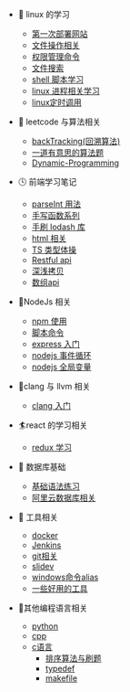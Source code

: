 - 🍡 linux 的学习
  - [第一次部署网站](linux/记第一次阿里云部署静态网站踩坑之旅.md)
  - [文件操作相关](linux/file.md)
  - [权限管理命令](linux/权限相关.md)
  - [文件搜索](linux/fileSearch.md)
  - [shell 脚本学习](linux/shell脚本学习.md)
  - [linux 进程相关学习](linux/控制运行相关.md)
  - [linux定时调用](linux/定时调用.md)
- 🍦 leetcode 与算法相关
  - [backTracking(回溯算法)](leetcode与算法相关/backTracking.md)
  - [一道有意思的算法题](leetcode与算法相关/一道有意思的算法题.md)
  - [Dynamic-Programming](leetcode与算法相关/Dynamic-Programming.md)
- 🕓 前端学习笔记
  - [parseInt 用法](前端学习笔记/parseInt用法.md)
  - [手写函数系列](前端学习笔记/手写函数系列.md)
  - [手刷 lodash 库](前端学习笔记/刷lodash库.md)
  - [html 相关](前端学习笔记/html与css相关.md)
  - [TS 类型体操](前端学习笔记/TypeScript类型体操做题.md)
  - [Restful api](前端学习笔记/restful-api.md)
  - [深浅拷贝](前端学习笔记/深浅拷贝的复习.md)
  - [数组api](前端学习笔记/数组的api实现.md)
- 🍊NodeJs 相关

  - [npm 使用](NodeJS相关/npm使用.md)
  - [脚本命令](NodeJS相关/脚本命令.md)
  - [express 入门](NodeJS相关/express/index.md)
  - [nodejs 事件循环](NodeJS相关/事件循环.md)
  - [nodejs 全局变量](NodeJS相关/全局对象.md)

- 🐝clang 与 llvm 相关

  - [clang 入门](clang与llvm的学习/clang入门.md)

- 🏄react 的学习相关
  - [redux 学习](react相关的学习/react-redux.md)
- 🐛 数据库基础
  - [基础语法练习](数据库相关/基本语法练习.md)
  - [阿里云数据库相关](数据库相关/阿里云数据库.md)
- 🦉 工具相关
  - [docker](工具相关/docker相关/mac.md)
  - [Jenkins](工具相关/Jenkins/index.md)
  - [git相关](工具相关/Git相关/husky.md)
  - [slidev](工具相关/vercel.md)
  - [windows命令alias](工具相关/windows设置命令行alias.md)
  - [一些好用的工具](工具相关/一些好用的软件.md)
- 🍒其他编程语言相关
  - [python](其他编程语言相关/python基础入门/python.md)
  - [cpp](其他编程语言相关/cpp基础入门/cpp.md)
  - [c语言](其他编程语言相关/c语言入门/index.md)
    - [排序算法与刷题](其他编程语言相关/c语言入门/排序算法.md)
    - [typedef](其他编程语言相关/c语言入门/typedef.md)
    - [makefile](其他编程语言相关/c语言入门/makefile.md)